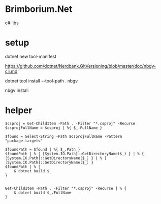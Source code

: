 # Brimborium.Net
c# libs


# setup

dotnet new tool-manifest

https://github.com/dotnet/Nerdbank.GitVersioning/blob/master/doc/nbgv-cli.md

dotnet tool install --tool-path . nbgv

nbgv install

# helper

```
$csproj = Get-ChildItem -Path . -Filter "*.csproj" -Recurse
$csprojFullName = $csproj | %{ $_.FullName }

$found = Select-String -Path $csprojFullName -Pattern "package.targets"

$foundPath = $found | %{ $_.Path } 
$foundPath | % { [System.IO.Path]::GetDirectoryName($_) } | % { [System.IO.Path]::GetDirectoryName($_) } | % { [System.IO.Path]::GetDirectoryName($_) }
$foundPath | % {
    & dotnet build $_
}


Get-ChildItem -Path . -Filter "*.csproj" -Recurse | % {
    & dotnet build $_.FullName
}


```